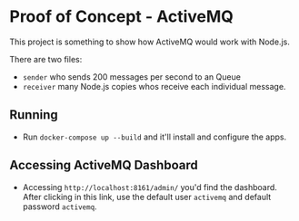 # Proof of Concept - ActiveMQ

This project is something to show how ActiveMQ would work with Node.js. 

There are two files:
- `sender` who sends 200 messages per second to an Queue
- `receiver` many Node.js copies whos receive each individual message.


## Running
- Run `docker-compose up --build` and it'll install and configure the apps.

## Accessing ActiveMQ Dashboard

- Accessing `http://localhost:8161/admin/` you'd find the dashboard. After clicking in this link, use the default user `activemq` and default password `activemq`.
